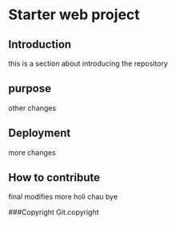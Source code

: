 # Starter web project

## Introduction
this is a section about introducing the repository
## purpose
other changes
## Deployment
more changes
## How to contribute
final modifies
more
holi
chau
bye

###Copyright 
Git.copyright 